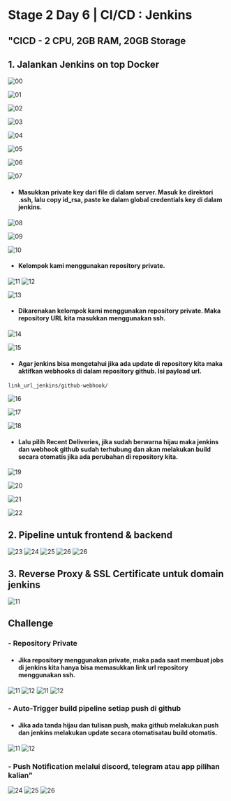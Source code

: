 # Stage 2 Day 6 | CI/CD : Jenkins

## "CICD - 2 CPU, 2GB RAM, 20GB Storage

## 1. Jalankan Jenkins on top Docker

![00](assets/26.png)

![01](assets/1.png)

![02](assets/2.png)

![03](assets/3.png)

![04](assets/4.png)

![05](assets/5.png)

![06](assets/6.png)

![07](assets/7.png)

* #### Masukkan private key dari file di dalam server. Masuk ke direktori .ssh, lalu copy id_rsa, paste ke dalam global credentials key di dalam jenkins.
![08](assets/8.png)

![09](assets/9.png)

![10](assets/10.png)

* #### Kelompok kami menggunakan repository private.
![11](assets/11.png)
![12](assets/12.png)

![13](assets/13.png)

* #### Dikarenakan kelompok kami menggunakan repository private. Maka repository URL kita masukkan menggunakan ssh.
![14](assets/14.png)

![15](assets/15.png)

* #### Agar jenkins bisa mengetahui jika ada update di repository kita maka aktifkan webhooks di dalam repository github. Isi payload url.
```
link_url_jenkins/github-webhook/
```
![16](assets/16.png)

![17](assets/17.png)

![18](assets/18.png)

* #### Lalu pilih Recent Deliveries, jika sudah berwarna hijau maka jenkins dan webhook github sudah terhubung dan akan melakukan build secara otomatis jika ada perubahan di repository kita.
![19](assets/19.png)

![20](assets/20.png)

![21](assets/21.png)

![22](assets/22.png)


## 2. Pipeline untuk frontend & backend

![23](assets/27.png)
![24](assets/28.png)
![25](assets/29.png)
![26](assets/30.png)
![26](assets/25.png)


## 3. Reverse Proxy & SSL Certificate untuk domain jenkins
![11](assets/26.png)


## Challenge
### - Repository Private

* #### Jika repository menggunakan private, maka pada saat membuat jobs di jenkins kita hanya bisa memasukkan link url repository menggunakan ssh.
![11](assets/11.png)
![12](assets/12.png)
![11](assets/19.png)
![12](assets/20.png)

### - Auto-Trigger build pipeline setiap push di github

* #### Jika ada tanda hijau dan tulisan push, maka github melakukan push dan jenkins melakukan update secara otomatisatau build otomatis.
![11](assets/19.png)
![12](assets/22.png)

### - Push Notification melalui discord, telegram atau app pilihan kalian"

![24](assets/31.png)
![25](assets/32.png)
![26](assets/33.png)